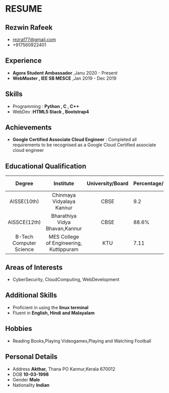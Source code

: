 # RESUME

## Rezwin Rafeek
* rezraf77@gmail.com
* +917560922401

## Experience
* **Agora Student Ambassador** ,Janu 2020 - Present
* **WebMaster , IEE SB MESCE** ,Jan 2019 - Dec 2019

## Skills
 * Programming : **Python , C , C++**
 * WebDev :**HTML5 Stack , Bootstrap4**
 
## Achievements
* **Google Certified Associate Cloud Engineer** : Completed all requirements to be recognised as a Google Cloud Certified associate cloud engineer

## Educational Qualification

| Degree                  | Institute                               | University/Board |Percentage/CGPA|Year of Passing|
| :---------------------: | :-------------------------------------: | :--------------: |---------------|---------------|
| AISSE(10th)             |Chinmaya Vidyalaya Kannur                | CBSE             | 9.2           | 2014          |
| AISSCE(12th)            | Bharathiya Vidya Bhavan,Kannur          | CBSE             | 88.6%         | 2016          |
| B-Tech Computer Science | MES College of Engineering, Kuttippuram | KTU              | 7.11          | Pursuing      |

## Areas of Interests
* CyberSecurity, CloudComputing, WebDevelopment

## Additional Skills
* Proficient in using the **linux terminal**
* Fluent in **English, Hindi and Malayalam**

## Hobbies
* Reading Books,Playing Videogames,Playing and Watching Football

## Personal Details
* Address    **Akthar,**
             Thana PO
             Kannur,Kerala 670012
* DOB        **10-03-1998**
* Gender     **Male**
* Nationality **Indian**


